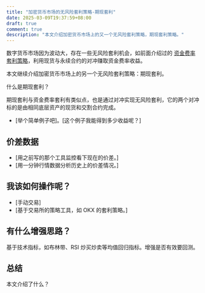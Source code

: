 ```yaml
---
title: "加密货币市场的无风险套利策略-期现套利"
date: 2025-03-09T19:37:59+08:00
draft: true
comment: true
description: "本文介绍加密货币市场上的又一个无风险套利策略，期现套利策略。"
---
```


数字货币市场因为波动大，存在一些无风险套利机会，如前面介绍过的 [资金费率套利策略](https://www.poloxue.com/posts/2024-06-23-funding-fee-arbitrage-in-cryptocurrency-market/)，利用现货与永续合约的对冲赚取资金费率收益。

本文继续介绍加密货币市场上的另一个无风险套利策略：期现套利。

什么是期现套利？

期现套利与资金费率套利有类似点，也是通过对冲实现无风险套利，它的两个对冲标的是由相同底层资产的现货和交割合约完成。

- [举个简单例子吧]。[这个例子我能得到多少收益呢？]

## 价差数据

- [用之前写的那个工具监控看下现在的价差。]
- [用一分钟行情数据分析历史上的价差情况。]

## 我该如何操作呢？

- [手动交易]
- [基于交易所的策略工具，如 OKX 的套利策略。]

## 有什么增强思路？

基于技术指标，如布林带、RSI 炒买炒卖等均值回归指标。增强是否有效要回测。

## 总结

本文介绍了什么？

